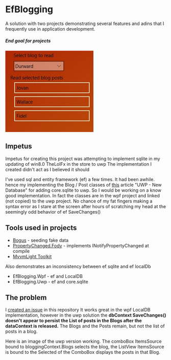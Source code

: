# EfBlogging

A solution with two projects demonstrating several features and adins that I frequently use in application development.

##### End goal  for  projects
![Ef Blogging Cb Lv As It Should Be](GitHubStuff/EfBloggingCbLvAsItShouldBe.JPG)

## Impetus
Impetus for creating this project was attempting to implement sqlite in my updating of win8.0 TheLolFx in the store to uwp The implementation I created didn't act as I believed it should

I've used sql and entity framework (ef) a few times. It had been awhile. 
hence my implementing the Blog / Post classes of [this](https://docs.microsoft.com/en-us/ef/core/get-started/uwp/getting-started) article "UWP - New Database" for adding core.sqlite to uwp. 
So I would be working on a know good implementation. In fact the classes are in the wpf project and linked (not copied) to the uwp project. 
No chance of my fat fingers making a syntax error as I stare at the screen after hours of scratching my head at the seemingly odd behavior of ef SaveChanges()

## Tools used in projects
* [Bogus](https://github.com/bchavez/Bogus) - seeding fake data
* [PropertyChanged.Fody](https://github.com/Fody/PropertyChanged) - implements INotifyPropertyChanged at compile 
* [MvvmLight Toolkit](http://www.mvvmlight.net/)

Also demonstrates an inconsistency between ef sqlite and ef localDb
* EfBlogging.Wpf - ef and LocalDB
* EfBlogging.Uwp - ef and core.sqlite

## The problem
I [created an issue](https://github.com/jhalbrecht/EfBlogging/issues/1) in this repository
It works great in the wpf LocalDB implementation, 
however in the uwp solution the **dbContext SaveChanges() doesn't appear to persist the List of posts in the Blogs after the dataContext is released.**
The Blogs and the Posts remain, but not the list of posts in a blog.

Here is an image of the uwp version working. The comboBox ItemsSource bound to bloggingContext.Blogs selects the blog, the ListView ItemsSource is bound to the Selected of the ComboBox displays the posts in that Blog. 

